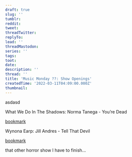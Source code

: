```yaml
---
draft: true
slug: ''
tumblr:
reddit:
tweet:
threadTwitter:
replyTo:
lead: ''
threadMastodon:
series: ''
tags:
toot:
date:
description: ''
thread: ''
title: 'Music Monday ??: Show Openings'
createdTime: '2022-03-11T04:09:00.000Z'
thumbnail:
---
```


asdasd

What We Do In The Shadows: Norma Tanega - You’re Dead

[bookmark](https://www.youtube.com/watch?v=8GFpho-56Yc)

Wynona Earp: Jill Andres - Tell That Devil

[bookmark](https://www.youtube.com/watch?v=Tldf-aLGwfU)

that other horror show I have to finish...